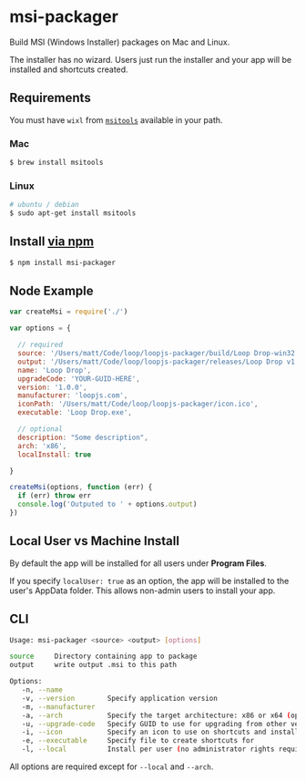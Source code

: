 msi-packager
===

Build MSI (Windows Installer) packages on Mac and Linux.

The installer has no wizard. Users just run the installer and your app will be installed and shortcuts created.

## Requirements

You must have `wixl` from [`msitools`](https://wiki.gnome.org/msitools) available in your path.

### Mac

```bash
$ brew install msitools
```

### Linux

```bash
# ubuntu / debian
$ sudo apt-get install msitools
```

## Install [via npm](https://www.npmjs.com/package/msi-packager)

```bash
$ npm install msi-packager
```

## Node Example

```js
var createMsi = require('./')

var options = {

  // required
  source: '/Users/matt/Code/loop/loopjs-packager/build/Loop Drop-win32',
  output: '/Users/matt/Code/loop/loopjs-packager/releases/Loop Drop v1.0.0.msi',
  name: 'Loop Drop',
  upgradeCode: 'YOUR-GUID-HERE',
  version: '1.0.0',
  manufacturer: 'loopjs.com',
  iconPath: '/Users/matt/Code/loop/loopjs-packager/icon.ico',
  executable: 'Loop Drop.exe',

  // optional
  description: "Some description",
  arch: 'x86',
  localInstall: true

}

createMsi(options, function (err) {
  if (err) throw err
  console.log('Outputed to ' + options.output)
})
```

## Local User vs Machine Install

By default the app will be installed for all users under **Program Files**.

If you specify `localUser: true` as an option, the app will be installed to the user's AppData folder. This allows non-admin users to install your app. 

## CLI

```bash
Usage: msi-packager <source> <output> [options]

source     Directory containing app to package
output     write output .msi to this path

Options:
   -n, --name           
   -v, --version        Specify application version
   -m, --manufacturer   
   -a, --arch           Specify the target architecture: x86 or x64 (optional)
   -u, --upgrade-code   Specify GUID to use for upgrading from other versions
   -i, --icon           Specify an icon to use on shortcuts and installer
   -e, --executable     Specify file to create shortcuts for
   -l, --local          Install per user (no administrator rights required)
```

All options are required except for `--local` and `--arch`.